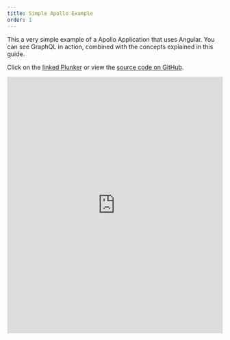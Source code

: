 ```yaml
---
title: Simple Apollo Example
order: 1
---
```


This a very simple example of a Apollo Application that uses Angular. You can see GraphQL in action, combined with the concepts explained in this guide.

Click on the [linked Plunker](http://embed.plnkr.co/tAWvdk/) or view the [source code on GitHub](https://github.com/apollographql/frontpage-angular2-app).

<div><iframe style="width: 100%; height: 600px" src="http://embed.plnkr.co/tAWvdk/" frameborder="0" allowfullscren="allowfullscren"></iframe>
</div>
